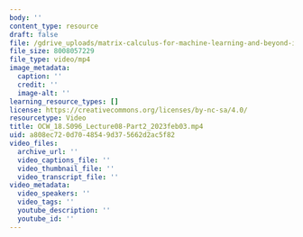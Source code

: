 ```yaml
---
body: ''
content_type: resource
draft: false
file: /gdrive_uploads/matrix-calculus-for-machine-learning-and-beyond-iap-2023/1BCmBU7TvgZ_F7ShXozkGA0p2m7MKzpyW/ocw_18s096_lecture08-part2_2023feb03.mp4
file_size: 8008057229
file_type: video/mp4
image_metadata:
  caption: ''
  credit: ''
  image-alt: ''
learning_resource_types: []
license: https://creativecommons.org/licenses/by-nc-sa/4.0/
resourcetype: Video
title: OCW_18.S096_Lecture08-Part2_2023feb03.mp4
uid: a808ec72-0d70-4854-9d37-5662d2ac5f82
video_files:
  archive_url: ''
  video_captions_file: ''
  video_thumbnail_file: ''
  video_transcript_file: ''
video_metadata:
  video_speakers: ''
  video_tags: ''
  youtube_description: ''
  youtube_id: ''
---
```

